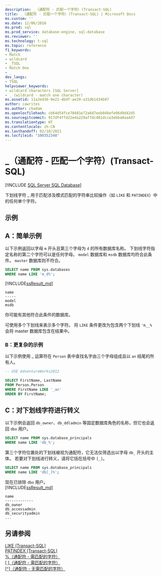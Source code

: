 ```yaml
---
description: _（通配符 - 匹配一个字符）(Transact-SQL)
title: _（通配符 - 匹配一个字符）(Transact-SQL) | Microsoft Docs
ms.custom: ''
ms.date: 12/06/2016
ms.prod: sql
ms.prod_service: database-engine, sql-database
ms.reviewer: ''
ms.technology: t-sql
ms.topic: reference
f1_keywords:
- Match
- wildcard
- _TSQL
- Match One
- _
dev_langs:
- TSQL
helpviewer_keywords:
- wildcard characters [SQL Server]
- _ (wildcard - match one character)
ms.assetid: 11a2ed36-9e21-4bdf-ae20-a31db1434b97
author: cawrites
ms.author: chadam
ms.openlocfilehash: cb64d54fce70481e72a6d7eeb048efe96d9d42d5
ms.sourcegitcommit: 917df4ffd22e4a229af7dc481dcce3ebba0aa4d7
ms.translationtype: HT
ms.contentlocale: zh-CN
ms.lasthandoff: 02/10/2021
ms.locfileid: "100352348"
---
```

# <a name="_-wildcard---match-one-character-transact-sql"></a>_（通配符 - 匹配一个字符）(Transact-SQL)
[!INCLUDE [SQL Server SQL Database](../../includes/applies-to-version/sql-asdb.md)]

下划线字符 _ 用于匹配涉及模式匹配的字符串比较操作（如 `LIKE` 和 `PATINDEX`）中的任何单个字符。  
  
## <a name="examples"></a>示例  

## <a name="a-simple-example"></a>A：简单示例   

以下示例返回以字母 `m` 开头且第三个字母为 `d` 的所有数据库名称。 下划线字符指定名称的第二个字符可以是任何字母。 `model` 数据库和 `msdb` 数据库均符合此条件。 `master` 数据库则不符合。

```sql
SELECT name FROM sys.databases
WHERE name LIKE 'm_d%';
```   
[!INCLUDE[ssResult_md](../../includes/ssresult-md.md)]   
```
name
-----
model
msdb
```   
你可能有其他符合此条件的数据库。

可使用多个下划线来表示多个字符。 将 `LIKE` 条件更改为包含两个下划线 `'m__%` 会将 master 数据库包含在结果中。

### <a name="b-more-complex-example"></a>B：更复杂的示例
 以下示例使用 _ 运算符在 `Person` 表中查找名字由三个字母组成且以 `an` 结尾的所有人。  
  
```sql  
-- USE AdventureWorks2012
  
SELECT FirstName, LastName  
FROM Person.Person  
WHERE FirstName LIKE '_an'  
ORDER BY FirstName;  
```  
## <a name="c-escaping-the-underscore-character"></a>C：对下划线字符进行转义   
以下示例会返回 `db_owner`、`db_ddladmin` 等固定数据库角色的名称，但它也会返回 `dbo` 用户。 

```sql
SELECT name FROM sys.database_principals
WHERE name LIKE 'db_%';
```

第三个字符位置处的下划线被视为通配符，它无法仅筛选出以字母 `db_` 开头的主体。 若要对下划线进行转义，请将它括在括号中 `[_]`。 

```sql
SELECT name FROM sys.database_principals
WHERE name LIKE 'db[_]%';
```   
现在已排除 `dbo` 用户。   
[!INCLUDE[ssResult_md](../../includes/ssresult-md.md)]   
```
name
-------------
db_owner
db_accessadmin
db_securityadmin
...
```

  
## <a name="see-also"></a>另请参阅  
 [LIKE (Transact-SQL)](../../t-sql/language-elements/like-transact-sql.md)   
 [PATINDEX (Transact-SQL)](../../t-sql/functions/patindex-transact-sql.md)   
  [%（通配符 - 需匹配的字符）](../../t-sql/language-elements/percent-character-wildcard-character-s-to-match-transact-sql.md)   
  [[ ]（通配符 - 需匹配的字符）](../../t-sql/language-elements/wildcard-character-s-to-match-transact-sql.md)   
 [[^]（通配符 - 无需匹配的字符）](../../t-sql/language-elements/wildcard-character-s-not-to-match-transact-sql.md)     
  
